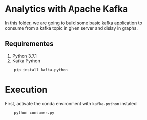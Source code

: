 # Analytics with Apache Kafka

In this folder, we are going to build some basic kafka application to consume
from a kafka topic in given server and dislay in graphs.

## Requirementes

1. Python 3.7.1
2. Kafka Python
```
    pip install kafka-python
```

# Execution

First, activate the conda environment with `kafka-python` instaled

```
    python consumer.py
```